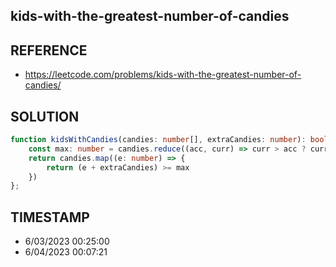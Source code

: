 ## kids-with-the-greatest-number-of-candies

## REFERENCE

- https://leetcode.com/problems/kids-with-the-greatest-number-of-candies/

## SOLUTION

``` typescript
function kidsWithCandies(candies: number[], extraCandies: number): boolean[] {
    const max: number = candies.reduce((acc, curr) => curr > acc ? curr : acc  , 0)
    return candies.map((e: number) => {
        return (e + extraCandies) >= max
    })
};
```


## TIMESTAMP

- 6/03/2023 00:25:00
- 6/04/2023 00:07:21
